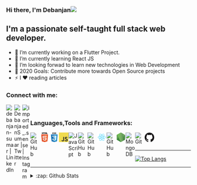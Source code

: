 ### Hi there, I'm Debanjan<img src="https://media.giphy.com/media/hvRJCLFzcasrR4ia7z/giphy.gif" width="30px">




## I'm a passionate self-taught full stack web developer.

- 🔭 I’m currently working on a Flutter Project.
- 🌱 I’m currently learning React JS
- 👯 I’m looking forwad to learn new technologies in Web Development
- 🥅 2020 Goals: Contribute more towards Open Source projects
- ⚡ I :heart: reading articles


### Connect with me:


[<img align="left" alt="debanjan-sumar | LinkedIn" width="22px" src="https://cdn.jsdelivr.net/npm/simple-icons@v3/icons/linkedin.svg" />][linkedin]

[<img align="left" alt="DebanjanSumar | Twitter" width="22px" src="https://cdn.jsdelivr.net/npm/simple-icons@v3/icons/twitter.svg" />][twitter]

[<img align="left" alt="imported_.sense | Instagram" width="22px" src="https://cdn.jsdelivr.net/npm/simple-icons@v3/icons/instagram.svg" />][instagram]

<br />

### Languages,Tools and Frameworks:

[<img align="left" alt="GitHub" width="26px" src="https://user-images.githubusercontent.com/48007406/90661092-6823b900-e264-11ea-93b0-d5af677da526.png" />][java]
[<img align="left" alt="HTML5" width="26px" src="https://raw.githubusercontent.com/github/explore/80688e429a7d4ef2fca1e82350fe8e3517d3494d/topics/html/html.png" />][webdevplaylist]
[<img align="left" alt="CSS3" width="26px" src="https://raw.githubusercontent.com/github/explore/80688e429a7d4ef2fca1e82350fe8e3517d3494d/topics/css/css.png" />][cssplaylist]
[<img align="left" alt="JavaScript" width="26px" src="https://raw.githubusercontent.com/github/explore/80688e429a7d4ef2fca1e82350fe8e3517d3494d/topics/javascript/javascript.png" />][jsplaylist]

[<img align="left" alt="JavaScript" width="26px" src="https://user-images.githubusercontent.com/48007406/90662584-2c89ee80-e266-11ea-99df-689c46427768.png" />][typescript]

[<img align="left" alt="GitHub" width="26px" src="https://user-images.githubusercontent.com/48007406/90660664-d61bb080-e263-11ea-86fe-29c53dadc0ea.png" />][Dart]

[<img align="left" alt="GitHub" width="26px" src="https://user-images.githubusercontent.com/48007406/90658045-b931ae00-e260-11ea-9d40-788327b08afa.png" />][Flutter]


[<img align="left" alt="React" width="26px" src="https://raw.githubusercontent.com/github/explore/80688e429a7d4ef2fca1e82350fe8e3517d3494d/topics/react/react.png" />][reactplaylist]


[<img align="left" alt="GitHub" width="26px" src="https://user-images.githubusercontent.com/48007406/90653913-69051c80-e25d-11ea-9ec5-b163abc2703a.png" />][ionic]

[<img align="left" alt="Node.js" width="26px" src="https://raw.githubusercontent.com/github/explore/80688e429a7d4ef2fca1e82350fe8e3517d3494d/topics/nodejs/nodejs.png" />][node]

[<img align="left" alt="MongoDB" width="26px" src="https://user-images.githubusercontent.com/48007406/90655269-fac15980-e25e-11ea-9206-85798720cfc7.png" />][MongoDB]
[<img align="left" alt="Git" width="26px" src="https://user-images.githubusercontent.com/48007406/90655566-5ab80000-e25f-11ea-8678-ba084b95e881.png" />][Git]
[<img align="left" alt="GitHub" width="26px" src="https://raw.githubusercontent.com/github/explore/78df643247d429f6cc873026c0622819ad797942/topics/github/github.png" />][github]







<br />
<br />

---


[![Top Langs](https://github-readme-stats.vercel.app/api/top-langs/?username=debsumar&layout=compact)](https://github.com/debsumar/github-readme-stats)


---







</details>

<details>
  <summary>:zap: Github Stats</summary>

  <img align="left" alt="Debanjan Sumar's Github Stats" src="https://github-readme-stats.codestackr.vercel.app/api?username=debsumar&show_icons=true&hide_border=true" />

</details>

[website]: https://codeSTACKr.com
[twitter]: https://twitter.com/DebanjanSumar
[youtube]: https://youtube.com/codeSTACKr
[instagram]: https://instagram.com/imported_.sense/?hl=en
[linkedin]: https://linkedin.com/in/debanjan-sumar-390326148/
[webdevplaylist]: https://developer.mozilla.org/en-US/docs/Web/Guide/HTML/HTML5
[jsplaylist]: https://developer.mozilla.org/en-US/docs/Web/JavaScript
[cssplaylist]:https://developer.mozilla.org/en-US/docs/Web/CSS
[reactplaylist]: https://reactjs.org/
[node]: https://nodejs.org/en/
[MongoDB]: https://docs.mongodb.com/
[Git]: https://git-scm.com/
[github]: https://github.com/
[ionic]: https://ionicframework.com/docs
[java]: https://docs.oracle.com/en/java/
[Flutter]: https://flutter.dev/docs
[Dart]: https://dart.dev/
[typescript]:https://www.typescriptlang.org/
